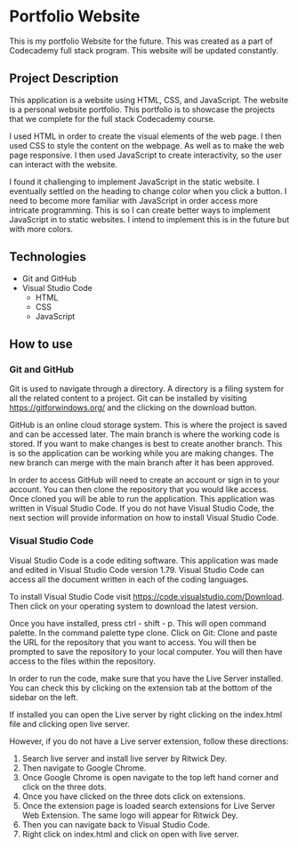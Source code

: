 # Portfolio Website
This is my portfolio Website for the future. This was created as a part of Codecademy full stack program. This website will be updated constantly.

## Project Description
This application is a website using HTML, CSS, and JavaScript. The website is a personal website portfolio. This portfolio is to showcase the projects that we complete for the full stack Codecademy course.

I used HTML in order to create the visual elements of the web page. I then used CSS to style the content on the webpage. As well as to make the web page responsive. I then used JavaScript to create interactivity, so the user can interact with the website. 

I found it challenging to implement JavaScript in the static website. I eventually settled on the heading to change color when you click a button. I need to become more familiar with JavaScript in order access more intricate programming. This is so I can create better ways to implement JavaScript in to static websites. I intend to implement this is in the future but with more colors. 

## Technologies
+ Git and GitHub
+ Visual Studio Code
    + HTML
    + CSS
    + JavaScript

## How to use
### Git and GitHub
Git is used to navigate through a directory. A directory is a filing system for all the related content to a project. Git can be installed by visiting https://gitforwindows.org/ and the clicking on the download button.

GitHub is an online cloud storage system. This is where the project is saved and can be accessed later. The main branch is where the working code is stored. If you want to make changes is best to create another branch. This is so the application can be working while you are making changes. The new branch can merge with the main branch after it has been approved.

In order to access GitHub will need to create an account or sign in to your account. You can then clone the repository that you would like access. Once cloned you will be able to run the application. This application was written in Visual Studio Code. If you do not have Visual Studio Code, the next section will provide information on how to install Visual Studio Code.

### Visual Studio Code
Visual Studio Code is a code editing software. This application was made and edited in Visual Studio Code version 1.79. Visual Studio Code can access all the document written in each of the coding languages.

To install Visual Studio Code visit https://code.visualstudio.com/Download. Then click on your operating system to download the latest version.

Once you have installed, press ctrl - shift - p. This will open command palette. In the command palette type clone. Click on Git: Clone and paste the URL for the repository that you want to access. You will then be prompted to save the repository to your local computer. You will then have access to the files within the repository.

In order to run the code, make sure that you have the Live Server installed. You can check this by clicking on the extension tab at the bottom of the sidebar on the left.

If installed you can open the Live server by right clicking on the index.html file and clicking open live server.

However, if you do not have a Live server extension, follow these directions:

1. Search live server and install live server by Ritwick Dey.
2. Then navigate to Google Chrome.
3. Once Google Chrome is open navigate to the top left hand corner and click on the three dots.
4. Once you have clicked on the three dots click on extensions.
5. Once the extension page is loaded search extensions for Live Server Web Extension. The same logo will appear for Ritwick Dey.
6. Then you can navigate back to Visual Studio Code.
7. Right click on index.html and click on open with live server.
